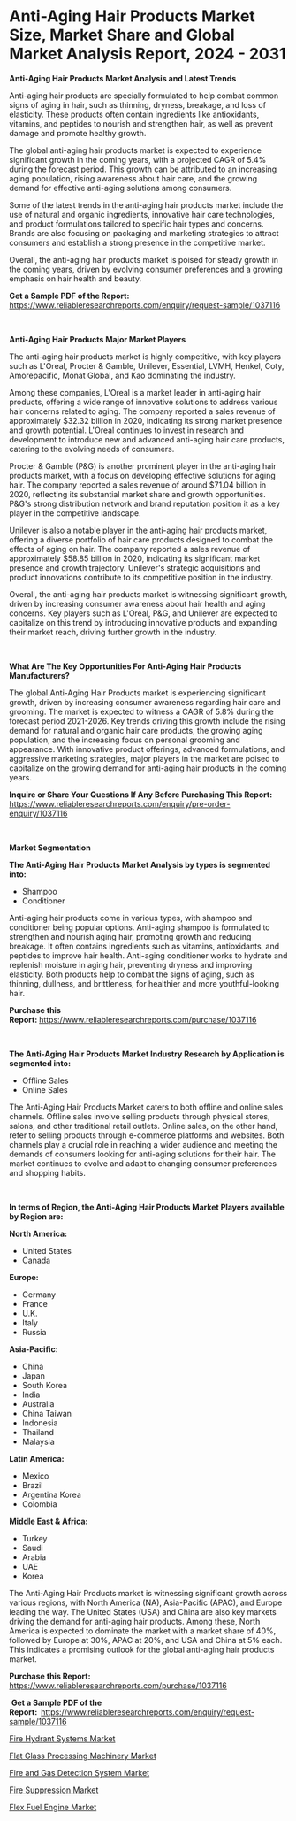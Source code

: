 <p><h1>Anti-Aging Hair Products Market Size, Market Share and Global Market Analysis Report, 2024 - 2031</h1></p><p><strong>Anti-Aging Hair Products Market Analysis and Latest Trends</strong></p>
<p><p>Anti-aging hair products are specially formulated to help combat common signs of aging in hair, such as thinning, dryness, breakage, and loss of elasticity. These products often contain ingredients like antioxidants, vitamins, and peptides to nourish and strengthen hair, as well as prevent damage and promote healthy growth.</p><p>The global anti-aging hair products market is expected to experience significant growth in the coming years, with a projected CAGR of 5.4% during the forecast period. This growth can be attributed to an increasing aging population, rising awareness about hair care, and the growing demand for effective anti-aging solutions among consumers.</p><p>Some of the latest trends in the anti-aging hair products market include the use of natural and organic ingredients, innovative hair care technologies, and product formulations tailored to specific hair types and concerns. Brands are also focusing on packaging and marketing strategies to attract consumers and establish a strong presence in the competitive market.</p><p>Overall, the anti-aging hair products market is poised for steady growth in the coming years, driven by evolving consumer preferences and a growing emphasis on hair health and beauty.</p></p>
<p><strong>Get a Sample PDF of the Report:&nbsp;</strong> <a href="https://www.reliableresearchreports.com/enquiry/request-sample/1037116">https://www.reliableresearchreports.com/enquiry/request-sample/1037116</a></p>
<p>&nbsp;</p>
<p><strong>Anti-Aging Hair Products Major Market Players</strong></p>
<p><p>The anti-aging hair products market is highly competitive, with key players such as L'Oreal, Procter & Gamble, Unilever, Essential, LVMH, Henkel, Coty, Amorepacific, Monat Global, and Kao dominating the industry. </p><p>Among these companies, L'Oreal is a market leader in anti-aging hair products, offering a wide range of innovative solutions to address various hair concerns related to aging. The company reported a sales revenue of approximately $32.32 billion in 2020, indicating its strong market presence and growth potential. L'Oreal continues to invest in research and development to introduce new and advanced anti-aging hair care products, catering to the evolving needs of consumers.</p><p>Procter & Gamble (P&G) is another prominent player in the anti-aging hair products market, with a focus on developing effective solutions for aging hair. The company reported a sales revenue of around $71.04 billion in 2020, reflecting its substantial market share and growth opportunities. P&G's strong distribution network and brand reputation position it as a key player in the competitive landscape.</p><p>Unilever is also a notable player in the anti-aging hair products market, offering a diverse portfolio of hair care products designed to combat the effects of aging on hair. The company reported a sales revenue of approximately $58.85 billion in 2020, indicating its significant market presence and growth trajectory. Unilever's strategic acquisitions and product innovations contribute to its competitive position in the industry.</p><p>Overall, the anti-aging hair products market is witnessing significant growth, driven by increasing consumer awareness about hair health and aging concerns. Key players such as L'Oreal, P&G, and Unilever are expected to capitalize on this trend by introducing innovative products and expanding their market reach, driving further growth in the industry.</p></p>
<p>&nbsp;</p>
<p><strong>What Are The Key Opportunities For Anti-Aging Hair Products Manufacturers?</strong></p>
<p><p>The global Anti-Aging Hair Products market is experiencing significant growth, driven by increasing consumer awareness regarding hair care and grooming. The market is expected to witness a CAGR of 5.8% during the forecast period 2021-2026. Key trends driving this growth include the rising demand for natural and organic hair care products, the growing aging population, and the increasing focus on personal grooming and appearance. With innovative product offerings, advanced formulations, and aggressive marketing strategies, major players in the market are poised to capitalize on the growing demand for anti-aging hair products in the coming years.</p></p>
<p><strong>Inquire or Share Your Questions If Any Before Purchasing This Report:</strong> <a href="https://www.reliableresearchreports.com/enquiry/pre-order-enquiry/1037116">https://www.reliableresearchreports.com/enquiry/pre-order-enquiry/1037116</a></p>
<p>&nbsp;</p>
<p><strong>Market Segmentation</strong></p>
<p><strong>The Anti-Aging Hair Products Market Analysis by types is segmented into:</strong></p>
<p><ul><li>Shampoo</li><li>Conditioner</li></ul></p>
<p><p>Anti-aging hair products come in various types, with shampoo and conditioner being popular options. Anti-aging shampoo is formulated to strengthen and nourish aging hair, promoting growth and reducing breakage. It often contains ingredients such as vitamins, antioxidants, and peptides to improve hair health. Anti-aging conditioner works to hydrate and replenish moisture in aging hair, preventing dryness and improving elasticity. Both products help to combat the signs of aging, such as thinning, dullness, and brittleness, for healthier and more youthful-looking hair.</p></p>
<p><strong>Purchase this Report:&nbsp;</strong><a href="https://www.reliableresearchreports.com/purchase/1037116">https://www.reliableresearchreports.com/purchase/1037116</a></p>
<p>&nbsp;</p>
<p><strong>The Anti-Aging Hair Products Market Industry Research by Application is segmented into:</strong></p>
<p><ul><li>Offline Sales</li><li>Online Sales</li></ul></p>
<p><p>The Anti-Aging Hair Products Market caters to both offline and online sales channels. Offline sales involve selling products through physical stores, salons, and other traditional retail outlets. Online sales, on the other hand, refer to selling products through e-commerce platforms and websites. Both channels play a crucial role in reaching a wider audience and meeting the demands of consumers looking for anti-aging solutions for their hair. The market continues to evolve and adapt to changing consumer preferences and shopping habits.</p></p>
<p>&nbsp;</p>
<p><strong>In terms of Region, the Anti-Aging Hair Products Market Players available by Region are:</strong></p>
<p>
    <p> <strong> North America: </strong>
        <ul>
            <li>United States</li>
            <li>Canada</li>
        </ul>
        </p> 
    <p> <strong> Europe: </strong>
        <ul>
            <li>Germany</li>
            <li>France</li>
            <li>U.K.</li>
            <li>Italy</li>
            <li>Russia</li>
        </ul>
        </p> 
    <p> <strong> Asia-Pacific: </strong>
        <ul>
            <li>China</li>
            <li>Japan</li>
            <li>South Korea</li>
            <li>India</li>
            <li>Australia</li>
            <li>China Taiwan</li>
            <li>Indonesia</li>
            <li>Thailand</li>
            <li>Malaysia</li>
        </ul>
        </p> 
    <p> <strong> Latin America: </strong>
        <ul>
            <li>Mexico</li>
            <li>Brazil</li>
            <li>Argentina Korea</li>
            <li>Colombia</li>
        </ul>
        </p> 
    <p> <strong> Middle East & Africa: </strong>
        <ul>
            <li>Turkey</li>
            <li>Saudi</li>
            <li>Arabia</li>
            <li>UAE</li>
            <li>Korea</li>
        </ul>
    </p>
    </p>
<p><p>The Anti-Aging Hair Products market is witnessing significant growth across various regions, with North America (NA), Asia-Pacific (APAC), and Europe leading the way. The United States (USA) and China are also key markets driving the demand for anti-aging hair products. Among these, North America is expected to dominate the market with a market share of 40%, followed by Europe at 30%, APAC at 20%, and USA and China at 5% each. This indicates a promising outlook for the global anti-aging hair products market.</p></p>
<p><strong>Purchase this Report: </strong><a href="https://www.reliableresearchreports.com/purchase/1037116">https://www.reliableresearchreports.com/purchase/1037116</a></p>
<p>&nbsp;<strong>Get a Sample PDF of the Report:&nbsp;&nbsp;</strong><a href="https://www.reliableresearchreports.com/enquiry/request-sample/1037116">https://www.reliableresearchreports.com/enquiry/request-sample/1037116</a></p>
<p><strong></strong></p>
<p><p><a href="https://medium.com/@nicolabailey67/fire-hydrant-systems-nbsp-market-focuses-on-market-share-size-and-projected-forecast-till-2031-2b81e92d662a">Fire Hydrant Systems Market</a></p><p><a href="https://medium.com/@nicolabailey67/flat-glass-processing-machinery-market-trends-forecast-and-competitive-analysis-to-2031-35cb02bf39fe">Flat Glass Processing Machinery Market</a></p><p><a href="https://medium.com/@nicolabailey67/fire-and-gas-detection-system-market-the-key-to-successful-business-strategy-forecast-till-2031-f358f419fecc">Fire and Gas Detection System Market</a></p><p><a href="https://medium.com/@nicolabailey67/fire-suppression-market-exploring-market-share-market-trends-and-future-growth-1d44bfac99d3">Fire Suppression Market</a></p><p><a href="https://medium.com/@nicolabailey67/flex-fuel-engine-market-research-report-its-history-and-forecast-2024-to-2031-a8689adb6971">Flex Fuel Engine Market</a></p></p>
